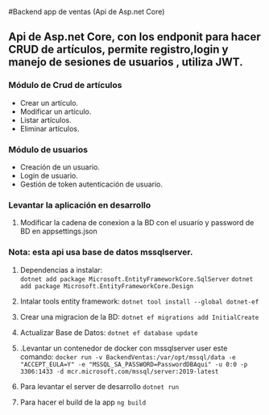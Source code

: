 #Backend app de ventas (Api de Asp.net Core)

## Api de Asp.net Core, con los endponit para hacer CRUD de artículos, permite registro,login y manejo de sesiones de usuarios , utiliza JWT.

### Módulo de Crud de artículos
- Crear un artículo.
- Modificar un artículo.
- Listar artículos.
- Eliminar artículos.

### Módulo de usuarios
- Creación de un usuario.
- Login de usuario.
- Gestión de token autenticación de usuario.

### Levantar la aplicación en desarrollo
1. Modificar la cadena de conexion a la BD con el usuario y password de BD en appsettings.json

### Nota: esta api usa base de datos mssqlserver. 

1. Dependencias a instalar:  
```dotnet add package Microsoft.EntityFrameworkCore.SqlServer```
```dotnet add package Microsoft.EntityFrameworkCore.Design```

3. Intalar tools entity framework: ```dotnet tool install --global dotnet-ef```

4. Crear una migracion de la BD: ```dotnet ef migrations add InitialCreate```

5. Actualizar Base de Datos: ```dotnet ef database update```

6. .Levantar un contenedor de docker con mssqlserver user este comando:
```docker run -v BackendVentas:/var/opt/mssql/data -e "ACCEPT_EULA=Y" -e "MSSQL_SA_PASSWORD=PasswordDBAqui" -u 0:0 -p 3306:1433 -d mcr.microsoft.com/mssql/server:2019-latest```

7. Para levantar el server de desarrollo ```dotnet run```
8. Para hacer el build de la app ```ng build``` 
   

